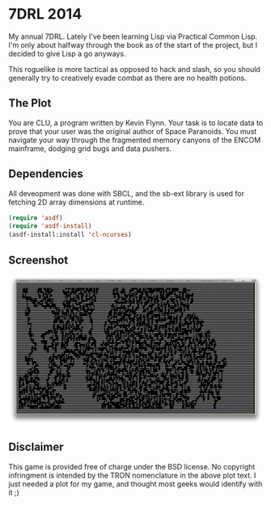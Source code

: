 7DRL 2014
=========

My annual 7DRL. Lately I've been learning Lisp via Practical Common Lisp.
I'm only about halfway through the book as of the start of the project, but I
decided to give Lisp a go anyways.

This roguelike is more tactical as opposed to hack and slash, so you should
generally try to creatively evade combat as there are no health potions.

The Plot
--------
You are CLU, a program written by Kevin Flynn. Your task is to locate data to
prove that your user was the original author of Space Paranoids. You must
navigate your way through the fragmented memory canyons of the ENCOM
mainframe, dodging grid bugs and data pushers.

Dependencies
------------
All deveopment was done with SBCL, and the sb-ext library is used for fetching 2D array dimensions at runtime.

```lisp
(require 'asdf)
(require 'asdf-install)
(asdf-install:install 'cl-ncurses)
```

Screenshot
----------
![ScreenShot](/Screenshot%20(Final).png)

Disclaimer
----------
This game is provided free of charge under the BSD license. No copyright
infringment is intended by the TRON nomenclature in the above plot text.
I just needed a plot for my game, and thought most geeks would identify
with it ;)
